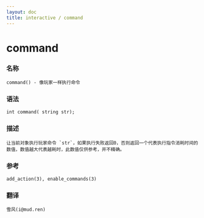 ```yaml
---
layout: doc
title: interactive / command
---
```

# command

### 名称

    command() - 像玩家一样执行命令

### 语法

    int command( string str);

### 描述

    让当前对象执行玩家命令 `str`，如果执行失败返回0，否则返回一个代表执行指令消耗时间的数值，数值越大代表越耗时，此数值仅供参考，并不精确。

### 参考

    add_action(3), enable_commands(3)

### 翻译 ###

    雪风(i@mud.ren)
